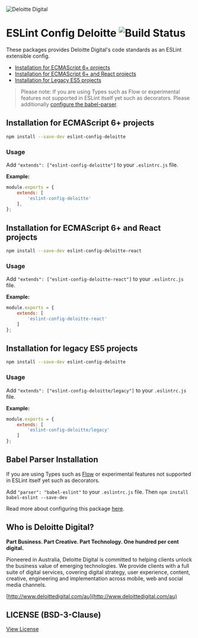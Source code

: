 ![Deloitte Digital](https://raw.githubusercontent.com/DeloitteDigital/DDBreakpoints/master/docs/deloittedigital-logo-white.png)

# ESLint Config Deloitte ![Build Status](https://travis-ci.org/DeloitteDigitalAPAC/eslint-config-deloitte.svg?branch=master)


These packages provides Deloitte Digital's code standards as an ESLint extensible config.

- [Installation for ECMAScript 6+ projects](#installation-for-ecmascript-6-projects)
- [Installation for ECMAScript 6+ and React projects](#installation-for-ecmascript-6-and-react-projects)
- [Installation for Legacy ES5 projects](#installation-for-legacy-es5-projects)

> Please note: If you are using Types such as Flow or experimental features not supported in ESLint itself yet such as decorators. Please additionally [configure the babel-parser](#babel-parser-installation).

## Installation for ECMAScript 6+ projects

```bash
npm install --save-dev eslint-config-deloitte
```

### Usage

Add `"extends": ["eslint-config-deloitte"]` to your `.eslintrc.js` file.

**Example:**

```js
module.exports = {
	extends: [
		'eslint-config-deloitte'
	],
};
```

## Installation for ECMAScript 6+ and React projects

```bash
npm install --save-dev eslint-config-deloitte-react
```

### Usage

Add `"extends": ["eslint-config-deloitte-react"]` to your `.eslintrc.js` file.

**Example:**

```js
module.exports = {
	extends: [
		'eslint-config-deloitte-react'
	]
};
```


## Installation for legacy ES5 projects

```bash
npm install --save-dev eslint-config-deloitte
```

### Usage

Add `"extends": ["eslint-config-deloitte/legacy"]` to your `.eslintrc.js` file.

**Example:**

```js
module.exports = {
	extends: [
		'eslint-config-deloitte/legacy'
	]
};
```

## Babel Parser Installation

If you are using Types such as [Flow](https://github.com/facebook/flow) or experimental features not supported in ESLint itself yet such as decorators.

Add `"parser": "babel-eslint"` to your `.eslintrc.js` file. Then `npm install babel-eslint --save-dev`

Read more about configuring this package [here](https://github.com/babel/babel-eslint).

## Who is Deloitte Digital?

**Part Business. Part Creative. Part Technology. One hundred per cent digital.**

Pioneered in Australia, Deloitte Digital is committed to helping clients unlock the business value of emerging technologies. We provide clients with a full suite of digital services, covering digital strategy, user experience, content, creative, engineering and implementation across mobile, web and social media channels.

[http://www.deloittedigital.com/au](http://www.deloittedigital.com/au)

## LICENSE (BSD-3-Clause)
[View License](LICENSE)
